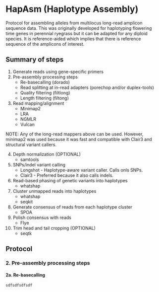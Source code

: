 # HapAsm (Haplotype Assembly)
Protocol for assembling alleles from multilocus long-read amplicon sequence data. This was originally developed for haplotyping flowering time genes in perennial ryegrass but it can be adapted for any diploid species. It is reference-aided which implies that there is reference sequence of the amplicons of interest.

## Summary of steps
1. Generate reads using gene-specific primers
2. Pre-assembly processing steps
    - Re-basecalling (dorado)
    - Read splitting at in-read adapters (porechop and/or duplex-tools)
    - Quality filtering (filtlong)
    - Length filtering (filtong)
3. Read mapping/alignment
    - Minimap2
    - LRA
    - NGMLR
    - Vulcan

NOTE: Any of the long-read mappers above can be used. However, minimap2 was used because it was fast and compatible with Clair3 and structural variant callers.

4. Depth normalization (OPTIONAL)
    - samtools
5. SNPs/indel variant calling
    - Longshot - Haplotype-aware variant caller. Calls onls SNPs.
    - Clair3 - Preferred because it also calls indels.
6. Read-based phasing of genetic variants into haplotypes
    - whatshap
7. Cluster unmapped reads into haplotypes
    - whatshap
    - seqkit
8. Generate consensus of reads from each haplotype cluster
    - SPOA
9. Polish consensus with reads
    - Flye
10. Trim head and tail cropping (OPTIONAL)
    - seqtk

## Protocol
### 2. Pre-assembly processing steps
####  2a. Re-basecalling


```
sdfsdfsdfsdf
```
